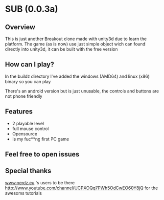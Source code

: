 SUB (0.0.3a)
===

Overview
---------
This is just another Breakout clone made with unity3d 
due to learn the platform.
The game (as is now) use just simple object wich can found
directly into unity3d, it can be built with the free version

How can I play?
---------------

In the buildz directory I've added the windows (AMD64) and linux
(x86) binary so you can play

There's an android version but is just unusable, the controls and
buttons are not phone friendly

Features
----------

- 2 playable level
- full mouse control
- Opensource
- Is my fuc**ng first PC game

Feel free to open issues
--------------------------

Special thanks
---------------

www.nerdz.eu 's users to be there
http://www.youtube.com/channel/UCPXOQq7PWh5OdCwEO60Y8jQ for the awesoms tutorials
